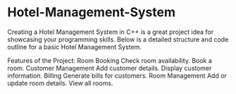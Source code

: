 # Hotel-Management-System
Creating a Hotel Management System in C++ is a great project idea for showcasing your programming skills. Below is a detailed structure and code outline for a basic Hotel Management System.

Features of the Project:
Room Booking
Check room availability.
Book a room.
Customer Management
Add customer details.
Display customer information.
Billing
Generate bills for customers.
Room Management
Add or update room details.
View all rooms.
